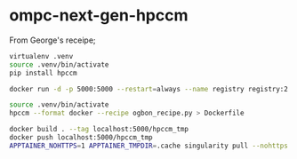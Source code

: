 # ompc-next-gen-hpccm

From George's receipe;

```sh
virtualenv .venv
source .venv/bin/activate
pip install hpccm
```

```sh
docker run -d -p 5000:5000 --restart=always --name registry registry:2
```

```sh
source .venv/bin/activate
hpccm --format docker --recipe ogbon_recipe.py > Dockerfile
```

```sh
docker build . --tag localhost:5000/hpccm_tmp
docker push localhost:5000/hpccm_tmp
APPTAINER_NOHTTPS=1 APPTAINER_TMPDIR=.cache singularity pull --nohttps docker://localhost:5000/hpccm_tmp
```

